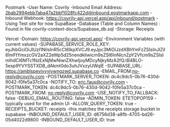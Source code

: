 Postmark
 -User Name: Covrily
 -Inbound Email Address: 2bab2994ebb7aba47a2bbf1028fc422d@inbound.postmarkapp.com
 -Inbound Webhook: https://covrily-api.vercel.app/api/inbound/postmark
   -Using Test site for now
SupaBase
  -Database (Table and Column Names) : Found in file covrily-context-docs/Supabase_db.sql
  -Storage: Receipts

Vercel
  -Domain: https://covrily-api.vercel.app/
  -Environment Variables (with current values)
    -SUPABASE_SERVICE_ROLE_KEY: eyJhbGciOiJIUzI1NiIsInR5cCI6IkpXVCJ9.eyJpc3MiOiJzdXBhYmFzZSIsInJlZiI6ImFtYmxzcGV2aXZ2eWp5d25nendkIiwicm9sZSI6InNlcnZpY2Vfcm9sZSIsImlhdCI6MTc1NzExNjMwNiwiZXhwIjoyMDcyNjkyMzA2fQ.tB4BLO-5esp9YVYSSTXDB_dAkmt0do3uhJVxzyUWqlE
    -SUPABASE_URL: https://amblspevivvyjywngzwd.supabase.co
    -EMAIL_FROM:no-reply@covrily.com
    -POSTMARK_SERVER_TOKEN: dc4c9dc5-0b76-430d-9042-f0fe5a37c0ca
    -NOTIFY_TO: eric.faux@covrily.com
    -POSTMARK_TOKEN: dc4c9dc5-0b76-430d-9042-f0fe5a37c0ca
    -POSTMARK_FROM: no-reply@covrily.com
    -USE_NOTIFY_TO_FALLBACK: false
    -DEBUG_EMAIL_ROUTING: false
    -ADMIN_TOKEN: ETETOPOP159
      -typically used for the admin UI
    -ALLOW_QUERY_TOKEN: true
    -RECEIPTS_BUCKET: receipts
      -this matches the receipts storage bucket in supabase
    -INBOUND_DEFAULT_USER_ID: d6756d38-a8fb-4705-bd26-05d4022d9800
    -INBOUND_DEFAULT_USER_ID: true
   

 
